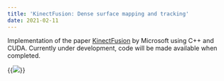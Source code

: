 ```yaml
---
title: 'KinectFusion: Dense surface mapping and tracking'
date: 2021-02-11 
---
```


Implementation of the paper [KinectFusion][1] by Microsoft using C++ and CUDA. Currently under development, code will be made available when completed.

{{<image  frame= "true" src= "img/normals.png"  caption="Normal map for the predicted surface for a frame in TUM RGB-D  dataset.">}}






[1]: https://www.microsoft.com/en-us/research/wp-content/uploads/2016/02/kinectfusion-uist-comp.pdf
